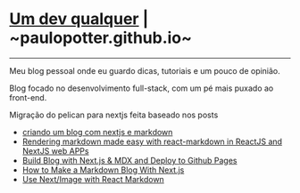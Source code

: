 # [Um dev qualquer](https://umdevqualquer.com.br) | ~paulopotter.github.io~
---

Meu blog pessoal onde eu guardo dicas, tutoriais e um pouco de opinião.

Blog focado no desenvolvimento full-stack, com um pé mais puxado ao front-end.


Migração do pelican para nextjs feita baseado nos posts
- [criando um blog com nextjs e markdown](https://dio.dev/criando-um-blog-com-nextjs-e-markdown)
- [Rendering markdown made easy with react-markdown in ReactJS and NextJS web APPs](https://dev.to/shareef/rendering-markdown-made-easy-with-react-markdown-in-reactjs-and-nextjs-web-apps-259d)
- [Build Blog with Next.js & MDX and Deploy to Github Pages](https://santhalakshminarayana.github.io/blog/build-blog-with-nextjs-mdx-and-deploy-to-github-pages)
- [How to Make a Markdown Blog With Next.js](https://jfelix.info/blog/how-to-make-a-static-blog-with-next-js)
- [Use Next/Image with React Markdown](https://amirardalan.com/blog/use-next-image-with-react-markdown)
